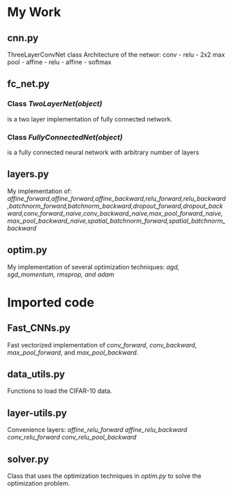 # My Work
## cnn.py
ThreeLayerConvNet class
Architecture of the networ:
conv - relu - 2x2 max pool - affine - relu - affine - softmax
## fc_net.py
### Class *TwoLayerNet(object)*
is a two layer implementation of fully connected network.
### Class *FullyConnectedNet(object)*
is a fully connected neural network with arbitrary number of layers
## layers.py
My implementation of: *affine_forward,affine_forward,affine_backward,relu_forward,relu_backward,batchnorm_forward,batchnorm_backward,dropout_forward,dropout_backward,conv_forward_naive,conv_backward_naive,max_pool_forward_naive,max_pool_backward_naive,spatial_batchnorm_forward,spatial_batchnorm_backward*
## optim.py
My implementation of several optimization techniques:
*agd, sgd_momentum, rmsprop, and adam*

# Imported code

## Fast_CNNs.py
Fast vectorized implementation of *conv_forward*,  *conv_backward*, *max_pool_forward*, and *max_pool_backward*.
## data_utils.py
Functions to load the CIFAR-10 data.
## layer-utils.py
Convenience layers:
*affine_relu_forward*
*affine_relu_backward*
*conv_relu_forward*
*conv_relu_pool_backward*
## solver.py
Class that uses the optimization techniques in *optim.py* to solve the optimization problem. 
